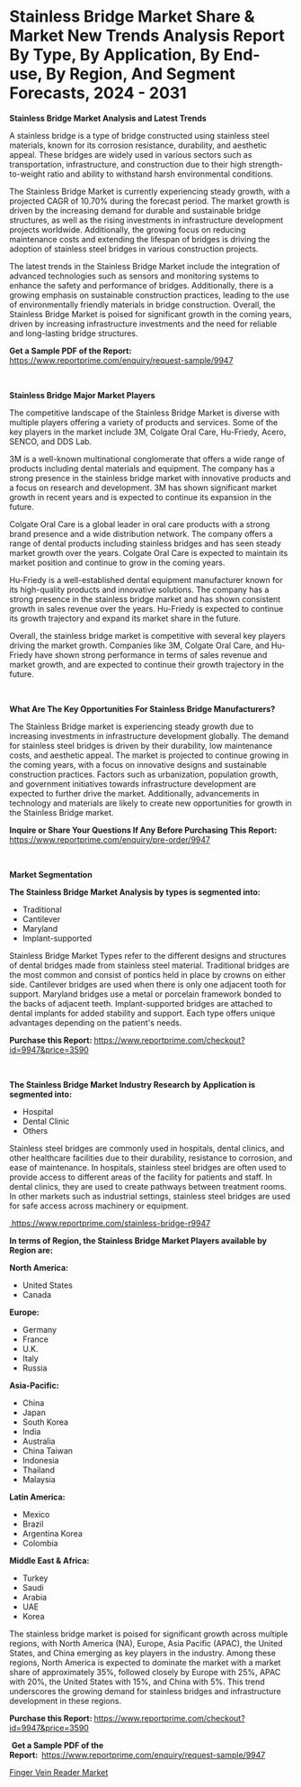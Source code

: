 <p><h1>Stainless Bridge Market Share & Market New Trends Analysis Report By Type, By Application, By End-use, By Region, And Segment Forecasts, 2024 - 2031</h1></p><p><strong>Stainless Bridge Market Analysis and Latest Trends</strong></p>
<p><p>A stainless bridge is a type of bridge constructed using stainless steel materials, known for its corrosion resistance, durability, and aesthetic appeal. These bridges are widely used in various sectors such as transportation, infrastructure, and construction due to their high strength-to-weight ratio and ability to withstand harsh environmental conditions.</p><p>The Stainless Bridge Market is currently experiencing steady growth, with a projected CAGR of 10.70% during the forecast period. The market growth is driven by the increasing demand for durable and sustainable bridge structures, as well as the rising investments in infrastructure development projects worldwide. Additionally, the growing focus on reducing maintenance costs and extending the lifespan of bridges is driving the adoption of stainless steel bridges in various construction projects.</p><p>The latest trends in the Stainless Bridge Market include the integration of advanced technologies such as sensors and monitoring systems to enhance the safety and performance of bridges. Additionally, there is a growing emphasis on sustainable construction practices, leading to the use of environmentally friendly materials in bridge construction. Overall, the Stainless Bridge Market is poised for significant growth in the coming years, driven by increasing infrastructure investments and the need for reliable and long-lasting bridge structures.</p></p>
<p><strong>Get a Sample PDF of the Report:&nbsp;</strong> <a href="https://www.reportprime.com/enquiry/request-sample/9947">https://www.reportprime.com/enquiry/request-sample/9947</a></p>
<p>&nbsp;</p>
<p><strong>Stainless Bridge Major Market Players</strong></p>
<p><p>The competitive landscape of the Stainless Bridge Market is diverse with multiple players offering a variety of products and services. Some of the key players in the market include 3M, Colgate Oral Care, Hu-Friedy, Acero, SENCO, and DDS Lab.</p><p>3M is a well-known multinational conglomerate that offers a wide range of products including dental materials and equipment. The company has a strong presence in the stainless bridge market with innovative products and a focus on research and development. 3M has shown significant market growth in recent years and is expected to continue its expansion in the future.</p><p>Colgate Oral Care is a global leader in oral care products with a strong brand presence and a wide distribution network. The company offers a range of dental products including stainless bridges and has seen steady market growth over the years. Colgate Oral Care is expected to maintain its market position and continue to grow in the coming years.</p><p>Hu-Friedy is a well-established dental equipment manufacturer known for its high-quality products and innovative solutions. The company has a strong presence in the stainless bridge market and has shown consistent growth in sales revenue over the years. Hu-Friedy is expected to continue its growth trajectory and expand its market share in the future.</p><p>Overall, the stainless bridge market is competitive with several key players driving the market growth. Companies like 3M, Colgate Oral Care, and Hu-Friedy have shown strong performance in terms of sales revenue and market growth, and are expected to continue their growth trajectory in the future.</p></p>
<p>&nbsp;</p>
<p><strong>What Are The Key Opportunities For Stainless Bridge Manufacturers?</strong></p>
<p><p>The Stainless Bridge market is experiencing steady growth due to increasing investments in infrastructure development globally. The demand for stainless steel bridges is driven by their durability, low maintenance costs, and aesthetic appeal. The market is projected to continue growing in the coming years, with a focus on innovative designs and sustainable construction practices. Factors such as urbanization, population growth, and government initiatives towards infrastructure development are expected to further drive the market. Additionally, advancements in technology and materials are likely to create new opportunities for growth in the Stainless Bridge market.</p></p>
<p><strong>Inquire or Share Your Questions If Any Before Purchasing This Report:</strong> <a href="https://www.reportprime.com/enquiry/pre-order/9947">https://www.reportprime.com/enquiry/pre-order/9947</a></p>
<p>&nbsp;</p>
<p><strong>Market Segmentation</strong></p>
<p><strong>The Stainless Bridge Market Analysis by types is segmented into:</strong></p>
<p><ul><li>Traditional</li><li>Cantilever</li><li>Maryland</li><li>Implant-supported</li></ul></p>
<p><p>Stainless Bridge Market Types refer to the different designs and structures of dental bridges made from stainless steel material. Traditional bridges are the most common and consist of pontics held in place by crowns on either side. Cantilever bridges are used when there is only one adjacent tooth for support. Maryland bridges use a metal or porcelain framework bonded to the backs of adjacent teeth. Implant-supported bridges are attached to dental implants for added stability and support. Each type offers unique advantages depending on the patient's needs.</p></p>
<p><strong>Purchase this Report:&nbsp;</strong><a href="https://www.reportprime.com/checkout?id=9947&price=3590">https://www.reportprime.com/checkout?id=9947&price=3590</a></p>
<p>&nbsp;</p>
<p><strong>The Stainless Bridge Market Industry Research by Application is segmented into:</strong></p>
<p><ul><li>Hospital</li><li>Dental Clinic</li><li>Others</li></ul></p>
<p><p>Stainless steel bridges are commonly used in hospitals, dental clinics, and other healthcare facilities due to their durability, resistance to corrosion, and ease of maintenance. In hospitals, stainless steel bridges are often used to provide access to different areas of the facility for patients and staff. In dental clinics, they are used to create pathways between treatment rooms. In other markets such as industrial settings, stainless steel bridges are used for safe access across machinery or equipment.</p></p>
<p><a href="https://www.reportprime.com/stainless-bridge-r9947">&nbsp;https://www.reportprime.com/stainless-bridge-r9947</a></p>
<p><strong>In terms of Region, the Stainless Bridge Market Players available by Region are:</strong></p>
<p>
    <p> <strong> North America: </strong>
        <ul>
            <li>United States</li>
            <li>Canada</li>
        </ul>
        </p> 
    <p> <strong> Europe: </strong>
        <ul>
            <li>Germany</li>
            <li>France</li>
            <li>U.K.</li>
            <li>Italy</li>
            <li>Russia</li>
        </ul>
        </p> 
    <p> <strong> Asia-Pacific: </strong>
        <ul>
            <li>China</li>
            <li>Japan</li>
            <li>South Korea</li>
            <li>India</li>
            <li>Australia</li>
            <li>China Taiwan</li>
            <li>Indonesia</li>
            <li>Thailand</li>
            <li>Malaysia</li>
        </ul>
        </p> 
    <p> <strong> Latin America: </strong>
        <ul>
            <li>Mexico</li>
            <li>Brazil</li>
            <li>Argentina Korea</li>
            <li>Colombia</li>
        </ul>
        </p> 
    <p> <strong> Middle East & Africa: </strong>
        <ul>
            <li>Turkey</li>
            <li>Saudi</li>
            <li>Arabia</li>
            <li>UAE</li>
            <li>Korea</li>
        </ul>
    </p>
    </p>
<p><p>The stainless bridge market is poised for significant growth across multiple regions, with North America (NA), Europe, Asia Pacific (APAC), the United States, and China emerging as key players in the industry. Among these regions, North America is expected to dominate the market with a market share of approximately 35%, followed closely by Europe with 25%, APAC with 20%, the United States with 15%, and China with 5%. This trend underscores the growing demand for stainless bridges and infrastructure development in these regions.</p></p>
<p><strong>Purchase this Report: </strong><a href="https://www.reportprime.com/checkout?id=9947&price=3590">https://www.reportprime.com/checkout?id=9947&price=3590</a></p>
<p>&nbsp;<strong>Get a Sample PDF of the Report:&nbsp;&nbsp;</strong><a href="https://www.reportprime.com/enquiry/request-sample/9947">https://www.reportprime.com/enquiry/request-sample/9947</a></p>
<p><strong></strong></p>
<p><p><a href="https://spotless-saver-8fd.notion.site/Finger-Vein-Reader-Market-Analysis-and-Sze-Forecasted-for-period-from-2024-to-2031-13cf7742b99044cbacd692a6aff1dc74">Finger Vein Reader Market</a></p></p>